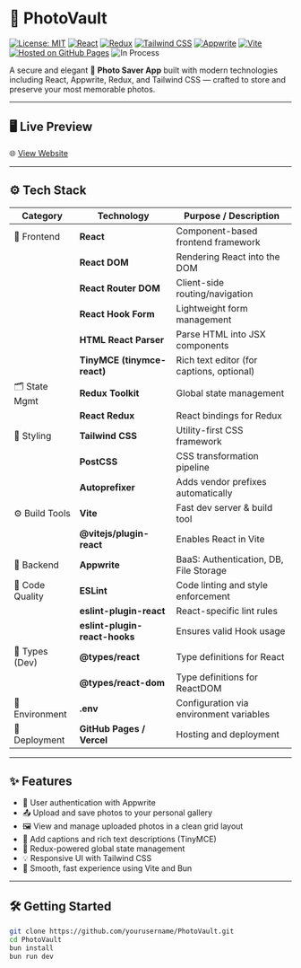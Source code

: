 # 📸 PhotoVault

[![License: MIT](https://img.shields.io/badge/License-MIT-green.svg)](https://opensource.org/licenses/MIT)
[![React](https://img.shields.io/badge/Made%20with-React-blue)](https://reactjs.org/)
[![Redux](https://img.shields.io/badge/State%20Management-Redux-purple)](https://redux.js.org/)
[![Tailwind CSS](https://img.shields.io/badge/Styled%20with-TailwindCSS-38B2AC.svg?logo=tailwindcss)](https://tailwindcss.com/)
[![Appwrite](https://img.shields.io/badge/Backend-Appwrite-red)](https://appwrite.io/)
[![Vite](https://img.shields.io/badge/Bundler-Vite-yellow)](https://vitejs.dev/)
[![Hosted on GitHub Pages](https://img.shields.io/badge/Hosted%20on-GitHub%20Pages-orange)](https://yourusername.github.io/PhotoVault/)
![In Process](https://img.shields.io/badge/Status-In%20Process-yellow.svg)

A secure and elegant 💾 **Photo Saver App** built with modern technologies including React, Appwrite, Redux, and Tailwind CSS — crafted to store and preserve your most memorable photos.

---

## 🖥️ Live Preview

🌐 [View Website](https://anshumangarg5410.github.io/Photo-Saver/)

---

## ⚙️ Tech Stack

| Category            | Technology                         | Purpose / Description                                      |
|---------------------|-------------------------------------|------------------------------------------------------------|
| 🧠 Frontend         | **React**                           | Component-based frontend framework                         |
|                    | **React DOM**                       | Rendering React into the DOM                               |
|                    | **React Router DOM**                | Client-side routing/navigation                             |
|                    | **React Hook Form**                 | Lightweight form management                                |
|                    | **HTML React Parser**               | Parse HTML into JSX components                             |
|                    | **TinyMCE (tinymce-react)**         | Rich text editor (for captions, optional)                  |
| 🗂 State Mgmt       | **Redux Toolkit**                   | Global state management                                    |
|                    | **React Redux**                     | React bindings for Redux                                   |
| 🎨 Styling         | **Tailwind CSS**                    | Utility-first CSS framework                                |
|                    | **PostCSS**                         | CSS transformation pipeline                                |
|                    | **Autoprefixer**                    | Adds vendor prefixes automatically                         |
| ⚙️ Build Tools      | **Vite**                            | Fast dev server & build tool                               |
|                    | **@vitejs/plugin-react**            | Enables React in Vite                                      |
| 🧩 Backend         | **Appwrite**                        | BaaS: Authentication, DB, File Storage                     |
| 🧪 Code Quality     | **ESLint**                          | Code linting and style enforcement                         |
|                    | **eslint-plugin-react**             | React-specific lint rules                                  |
|                    | **eslint-plugin-react-hooks**       | Ensures valid Hook usage                                   |
| 🧾 Types (Dev)     | **@types/react**                    | Type definitions for React                                 |
|                    | **@types/react-dom**                | Type definitions for ReactDOM                              |
| 🔐 Environment     | **.env**                            | Configuration via environment variables                    |
| 🚀 Deployment      | **GitHub Pages / Vercel**           | Hosting and deployment                                     |

---

## ✨ Features

- 🔐 User authentication with Appwrite
- 📤 Upload and save photos to your personal gallery
- 🖼️ View and manage uploaded photos in a clean grid layout
- 📝 Add captions and rich text descriptions (TinyMCE)
- 🎯 Redux-powered global state management
- 💡 Responsive UI with Tailwind CSS
- 🌈 Smooth, fast experience using Vite and Bun

---

## 🛠️ Getting Started

```bash
git clone https://github.com/yourusername/PhotoVault.git
cd PhotoVault
bun install
bun run dev
